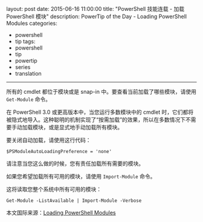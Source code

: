 layout: post
date: 2015-06-16 11:00:00
title: "PowerShell 技能连载 - 加载 PowerShell 模块"
description: PowerTip of the Day - Loading PowerShell Modules
categories:
- powershell
- tip
tags:
- powershell
- tip
- powertip
- series
- translation
---
所有的 cmdlet 都位于模块或是 snap-in 中。要查看当前加载了哪些模块，请使用 `Get-Module` 命令。

在 PowerShell 3.0 或更高版本中，当您运行多数模块中的 cmdlet 时，它们都将被隐式地导入。这种聪明的机制实现了“按需加载”的效果，所以在多数情况下不需要手动加载模块，或是显式地手动加载所有模块。

要关闭自动加载，请使用这行代码：

    $PSModuleAutoLoadingPreference = 'none'

请注意当您这么做的时候，您有责任加载所有需要的模块。

如果您希望加载所有可用的模块，请使用 `Import-Module` 命令。

这将读取您整个系统中所有可用的模块：

    Get-Module -ListAvailable | Import-Module -Verbose

<!--more-->
本文国际来源：[Loading PowerShell Modules](http://community.idera.com/powershell/powertips/b/tips/posts/loading-powershell-modules)
